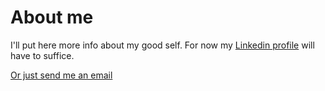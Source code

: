 # About me

I'll put here more info about my good self. For now my [Linkedin profile](https://www.linkedin.com/in/joergschoenau/) will have to suffice.

[Or just send me an email](mailto:jschoenau@gmail.com)
